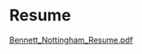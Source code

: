# Resume


[Bennett_Nottingham_Resume.pdf](https://github.com/bennettnottingham/Resume/files/12446685/Bennett_Nottingham_Resume.pdf)
